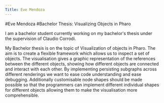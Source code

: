 ```yaml
---
Title: Eve Mendoza
---
```

#Eve Mendoza
#Bachelor Thesis: Visualizing Objects in Pharo

I am a bachelor student currently working on my bachelor's thesis under the supervision of Claudio Corrodi. 

My Bachelor thesis is on the topic of Visualization of objects in Pharo. The aim is to create a flexible framework which allows us to inspect a set of objects. The visualisation gives a graphic representation of the references between the different objects, showing how different objects are connected and interact with each other.
By implementing persisting subgraphs across different renderings we want to ease code understanding and ease debugging. 
Additionally customisable node shapes should be made possible so that the programmers can implement different individual shapes for different objects allowing them to make the visualisation more comprehensible.
